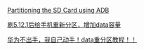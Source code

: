 [Partitioning the SD Card using ADB](https://github.com/LegacyXperia/Wiki/wiki/Partitioning-the-SD-Card-using-ADB)

[刷5.12.1后给手机重新分区，增加data容量](http://cn.ui.vmall.com/thread-6811327-1-1.html)

[华为不出手，我自己动手！data重分区教程！！](http://club.huawei.com/thread-932655-1-1.html)
